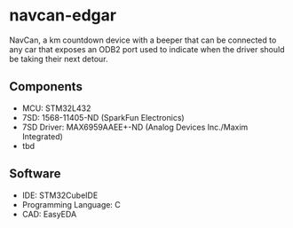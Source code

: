 # navcan-edgar
NavCan, a km countdown device with a beeper that can be connected to any car that exposes an ODB2 port used to indicate when the driver should be taking their next detour.
## Components
- MCU: STM32L432
- 7SD: 1568-11405-ND (SparkFun Electronics)
- 7SD Driver: MAX6959AAEE+-ND (Analog Devices Inc./Maxim Integrated)
- tbd
## Software
- IDE: STM32CubeIDE
- Programming Language: C
- CAD: EasyEDA
